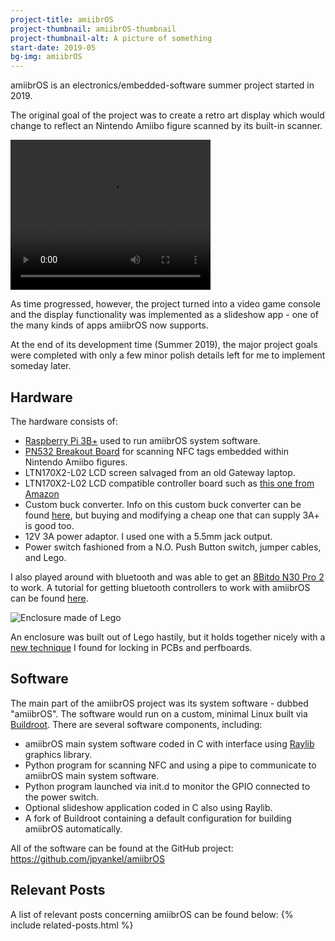 ```yaml
---
project-title: amiibrOS
project-thumbnail: amiibrOS-thumbnail
project-thumbnail-alt: A picture of something
start-date: 2019-05
bg-img: amiibrOS
---
```


amiibrOS is an electronics/embedded-software summer project started in 2019.

The original goal of the project was to create a retro art display which would
change to reflect an Nintendo Amiibo figure scanned by its built-in scanner.

<video width="320" height="240" controls>
  <source src="../assets/vid/amiibrOS-demo.mp4" type="video/mp4">
  Error, your browser does not support the video technology used on this page.
</video>

As time progressed, however, the project turned into a video game console and
the display functionality was implemented as a slideshow app - one of the many
kinds of apps amiibrOS now supports.

At the end of its development time (Summer 2019), the major project goals were
completed with only a few minor polish details left for me to implement someday
later.

## Hardware
The hardware consists of:
* [Raspberry Pi 3B+](https://www.raspberrypi.org/products/raspberry-pi-3-model-b-plus/)
used to run amiibrOS system software.
* [PN532 Breakout Board](https://www.adafruit.com/product/364) for scanning NFC
tags embedded within Nintendo Amiibo figures.
* LTN170X2-L02 LCD screen salvaged from an old Gateway laptop.
* LTN170X2-L02 LCD compatible controller board such as
[this one from Amazon](https://www.amazon.com/NJYTouch-M-NT68676-2A-LTN170X2-L01-LTN170X2-L02-LTN170X2-L03/dp/B01F8RXIIA/ref=pd_sbs_421_1/131-1769298-7112456?_encoding=UTF8&pd_rd_i=B01F8RXIIA&pd_rd_r=d3c9421d-74dc-11e9-8016-4b75b3288f34&pd_rd_w=nXCjS&pd_rd_wg=oDnjZ&pf_rd_p=588939de-d3f8-42f1-a3d8-d556eae5797d&pf_rd_r=C5BX3PS617PSJ7X79KVV&psc=1&refRID=C5BX3PS617PSJ7X79KVV)
* Custom buck converter. Info on this custom buck converter can be found
[here](TODO), but buying and modifying a cheap one that can supply 3A+ is good
too.
* 12V 3A power adaptor. I used one with a 5.5mm jack output.
* Power switch fashioned from a N.O. Push Button switch, jumper cables, and
Lego.

I also played around with bluetooth and was able to get an
[8Bitdo N30 Pro 2](https://www.8bitdo.com/n30pro-2/) to work. A tutorial for
getting bluetooth controllers to work with amiibrOS can be found [here](TODO).

<img src="../../assets/img/amiibrOS-enclosure.jpg"
  alt="Enclosure made of Lego">

An enclosure was built out of Lego hastily, but it holds together nicely with a
[new technique](TODO) I found for locking in PCBs and perfboards.

## Software
The main part of the amiibrOS project was its system software - dubbed
"amiibrOS". The software would run on a custom, minimal Linux built via
[Buildroot](https://github.com/buildroot/buildroot). There are several software
components, including:
* amiibrOS main system software coded in C with interface using
[Raylib](https://github.com/raysan5/raylib) graphics library.
* Python program for scanning NFC and using a pipe to communicate to amiibrOS
main system software.
* Python program launched via init.d to monitor the GPIO connected to the power
switch.
* Optional slideshow application coded in C also using Raylib.
* A fork of Buildroot containing a default configuration for building amiibrOS
automatically.

All of the software can be found at the GitHub project:
<https://github.com/jpyankel/amiibrOS>

## Relevant Posts
A list of relevant posts concerning amiibrOS can be found below:
{% include related-posts.html %}
